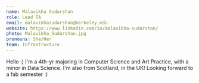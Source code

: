 ```yaml
---
name: Malavikha Sudarshan
role: Lead TA
email: malavikhasudarshan@berkeley.edu 
website: https://www.linkedin.com/in/malavikha-sudarshan/ 
photo: Malavikha_Sudarshan.jpg
pronouns: She/Her
team: Infrastructure
---
```

Hello :) I'm a 4th-yr majoring in Computer Science and Art Practice, with a minor in Data Science. I'm also from Scotland, in the UK! Looking forward to a fab semester :)